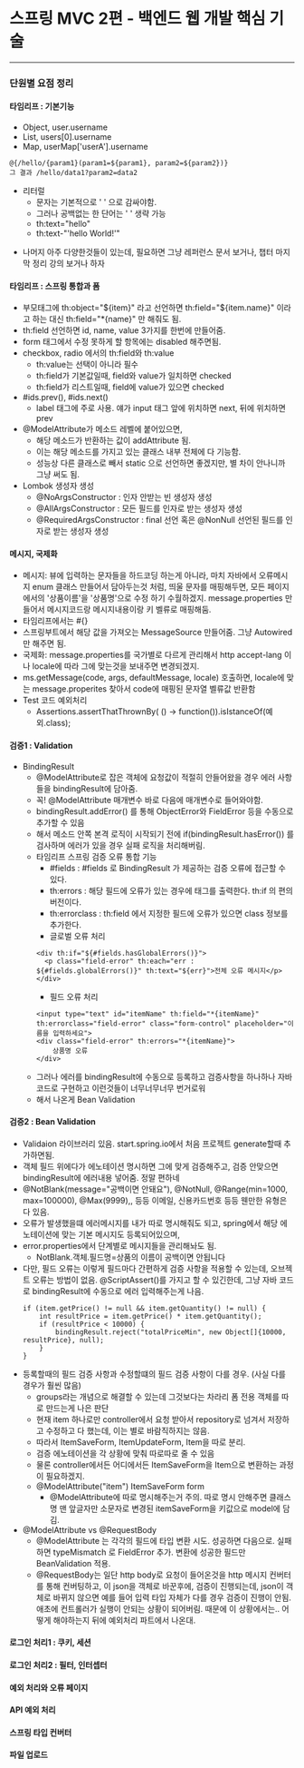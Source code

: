 # 스프링 MVC 2편 - 백엔드 웹 개발 핵심 기술
-------------
### 단원별 요점 정리

#### 타임리프 : 기본기능
- Object, user.username
- List, users[0].username
- Map, userMap['userA'].username

<!--
```
<div th:with="first=${users[0]}">
  <p>처음 사람의 이름은 <span th:text="${first.username}"></span></p> 
</div>
```
- HTTP 요청 파라미터 접근: param. ex) ${param.paramData}
- HTTP 세션 접근: session. ex) ${session.sessionData}
- 스프링 빈 접근: @ ex) ${@helloBean.hello('Spring!')}
```
@GetMapping("/date")
public String date(Model model) {
    model.addAttribute("localDateTime", LocalDateTime.now());
    return "basic/date";
}
<span th:text="${#temporals.format(localDateTime, 'yyyy-MM-dd HH:mm:ss')}">
</span>
```
-->

```
@{/hello/{param1}(param1=${param1}, param2=${param2})}
그 결과 /hello/data1?param2=data2
```
- 리터럴
  - 문자는 기본적으로 ' ' 으로 감싸야함.
  - 그러나 공백없는 한 단어는 ' ' 생략 가능
  - th:text="hello"
  - th:text-"'hello World!'"

<!--
```
<span th:text="'미성년자'" th:if="${user.age lt 20}"></span>
```
- gt, ge, lt, le, eq, ne // 크다 크거나같다 작다 작거나같다 같다 같지않다
```
<th:block>
유일한 타임리프 자체 태그. block.
```
```
<script th:inline="javascript">
자바스크립트 인라인. js 쓸때는 왠만하면 이거 해주는게 편해.
```
```
<footer th:fragment="copy">
푸터 자리 입니다. 
</footer>

<footer th:fragment="copyParam (param1, param2)">
<p>파라미터 자리 입니다.</p>
<p th:text="${param1}"></p> <p th:text="${param2}"></p>
</footer>

<div th:replace="~{template/fragment/footer :: copy}"></div>
<div th:replace="~{template/fragment/footer :: copyParam ('데이터1', '데이터2')}"></
div>
```
-->
- 나머지 아주 다양한것들이 있는데, 필요하면 그냥 레퍼런스 문서 보거나, 챕터 마지막 정리 강의 보거나 하자

#### 타임리프 : 스프링 통합과 폼
- 부모태그에 th:object="${item}" 라고 선언하면 th:field="${item.name}" 이라고 하는 대신 th:field="*{name}" 만 해줘도 됨.
- th:field 선언하면 id, name, value 3가지를 한번에 만들어줌.
- form 태그에서 수정 못하게 할 항목에는 disabled 해주면됨.
- checkbox, radio 에서의 th:field와 th:value
  - th:value는 선택이 아니라 필수
  - th:field가 기본값일때, field와 value가 일치하면 checked
  - th:field가 리스트일때, field에 value가 있으면 checked
- #ids.prev(), #ids.next()
  - label 태그에 주로 사용. 얘가 input 태그 앞에 위치하면 next, 뒤에 위치하면 prev
- @ModelAttribute가 메소드 레벨에 붙어있으면,
  - 해당 메소드가 반환하는 값이 addAttribute 됨.
  - 이는 해당 메소드를 가지고 있는 클래스 내부 전체에 다 기능함.
  - 성능상 다른 클래스로 빼서 static 으로 선언하면 좋겠지만, 별 차이 안나니까 그냥 써도 됨.
- Lombok 생성자 생성
  - @NoArgsConstructor : 인자 안받는 빈 생성자 생성
  - @AllArgsConstructor : 모든 필드를 인자로 받는 생성자 생성
  - @RequiredArgsConstructor : final 선언 혹은 @NonNull 선언된 필드를 인자로 받는 생성자 생성

#### 메시지, 국제화
- 메시지: 뷰에 입력하는 문자들을 하드코딩 하는게 아니라, 마치 자바에서 오류메시지 enum 클래스 만들어서 담아두는것 처럼, 띄울 문자를 매핑해두면, 모든 페이지에서의 '상품이름'을 '상품명'으로 수정 하기 수월하겠지. message.properties 만들어서 메시지코드랑 메시지내용이랑 키 벨류로 매핑해둠.
- 타임리프에서는 #{}
- 스프링부트에서 해당 값을 가져오는 MessageSource 만들어줌. 그냥 Autowired만 해주면 됨.
- 국제화: message.properties를 국가별로 다르게 관리해서 http accept-lang 이나 locale에 따라 그에 맞는것을 보내주면 변경되겠지. 
- ms.getMessage(code, args, defaultMessage, locale) 호출하면, locale에 맞는 message.properites 찾아서 code에 매핑된 문자열 벨류값 반환함
- Test 코드 예외처리
  - Assertions.assertThatThrownBy( () -> function()).isIstanceOf(예외.class);


#### 검증1 : Validation
- BindingResult
  - @ModelAttribute로 잡은 객체에 요청값이 적절히 안들어왔을 경우 에러 사항들을 bindingResult에 담아줌.
  - 꼭! @ModelAttribute 매개변수 바로 다음에 매개변수로 들어와야함.
  - bindingResult.addError() 를 통해 ObjectError와 FieldError 등을 수동으로 추가할 수 있음
  - 해서 메소드 안쪽 본격 로직이 시작되기 전에 if(bindingResult.hasError()) 를 검사하며 에러가 있을 경우 실패 로직을 처리해버림.
  - 타임리프 스프링 검증 오류 통합 기능
    - #fields : #fields 로 BindingResult 가 제공하는 검증 오류에 접근할 수 있다.
    - th:errors : 해당 필드에 오류가 있는 경우에 태그를 출력한다. th:if 의 편의 버전이다. 
    - th:errorclass : th:field 에서 지정한 필드에 오류가 있으면 class 정보를 추가한다.
    - 글로벌 오류 처리
    ```
    <div th:if="${#fields.hasGlobalErrors()}">
      <p class="field-error" th:each="err : ${#fields.globalErrors()}" th:text="${err}">전체 오류 메시지</p> 
    </div>
    ```
    - 필드 오류 처리
    ```
    <input type="text" id="itemName" th:field="*{itemName}" th:errorclass="field-error" class="form-control" placeholder="이름을 입력하세요">
    <div class="field-error" th:errors="*{itemName}">
        상품명 오류
    </div>
    ```
  - 그러나 에러를 bindingResult에 수동으로 등록하고 검증사항을 하나하나 자바 코드로 구현하고 이런것들이 너무너무너무 번거로워
  - 해서 나온게 Bean Validation

#### 검증2 : Bean Validation
- Validaion 라이브러리 있음. start.spring.io에서 처음 프로젝트 generate할때 추가하면됨.
- 객체 필드 위에다가 에노테이션 명시하면 그에 맞게 검증해주고, 검증 안맞으면 bindingResult에 에러내용 넣어줌. 정말 편하네
- @NotBlank(message="공백이면 안돼요"), @NotNull, @Range(min=1000, max=100000), @Max(9999),, 등등 이메일, 신용카드번호 등등 웬만한 유형은 다 있음.
- 오류가 발생했을떄 에러메시지를 내가 따로 명시해줘도 되고, spring에서 해당 에노테이션에 맞는 기본 메시지도 등록되어있으며,
- error.properties에서 단계별로 메시지들을 관리해놔도 됨.
  - NotBlank.객체.필드명=상품의 이름이 공백이면 안됩니다
- 다만, 필드 오류는 이렇게 필드마다 간편하게 검증 사항을 적용할 수 있는데, 오브젝트 오류는 방법이 없음. @ScriptAssert()를 가지고 할 수 있긴한데, 그냥 자바 코드로 bindingResult에 수동으로 에러 입력해주는게 나음.
  ```        
  if (item.getPrice() != null && item.getQuantity() != null) {
      int resultPrice = item.getPrice() * item.getQuantity();
      if (resultPrice < 10000) {
          bindingResult.reject("totalPriceMin", new Object[]{10000, resultPrice}, null);
      } 
  }
  ```
- 등록할때의 필드 검증 사항과 수정할떄의 필드 검증 사항이 다를 경우. (사실 다를 경우가 훨씬 많음)
  - groups라는 개념으로 해결할 수 있는데 그것보다는 차라리 폼 전용 객체를 따로 만드는게 나은 판단
  - 현재 item 하나로만 controller에서 요청 받아서 repository로 넘겨서 저장하고 수정하고 다 했는데, 이는 별로 바람직하지는 않음.
  - 따라서 ItemSaveForm, ItemUpdateForm, Item을 따로 분리.
  - 검증 에노테이션을 각 상황에 맞춰 따로따로 줄 수 있음
  - 물론 controller에서든 어디에서든 ItemSaveForm을 Item으로 변환하는 과정이 필요하겠지.
  - @ModelAttribute("item") ItemSaveForm form
    - @ModelAttribute에 따로 명시해주는거 주의. 따로 명시 안해주면 클래스명 맨 앞글자만 소문자로 변경된 itemSaveForm을 키값으로 model에 담김.
- @ModelAttribute vs @RequestBody
  - @ModelAttribute 는 각각의 필드에 타입 변환 시도. 성공하면 다음으로. 실패하면 typeMismatch 로 FieldError 추가. 변환에 성공한 필드만 BeanValidation 적용.
  - @RequestBody는 일단 http body로 요청이 들어온것을 http 메시지 컨버터를 통해 컨버팅하고, 이 json을 객체로 바꾼후에, 검증이 진행되는데, json이 객체로 바뀌지 않으면 예를 들어 입력 타입 자체가 다를 경우 검증이 진행이 안됨. 애초에 컨트롤러가 실행이 안되는 상황이 되어버림. 때문에 이 상황에서는.. 어떻게 해야하는지 뒤에 예외처리 파트에서 나온대.
  
#### 로그인 처리1 : 쿠키, 세션

#### 로그인 처리2 : 필터, 인터셉터

#### 예외 처리와 오류 페이지

#### API 예외 처리

#### 스프링 타입 컨버터

#### 파일 업로드
